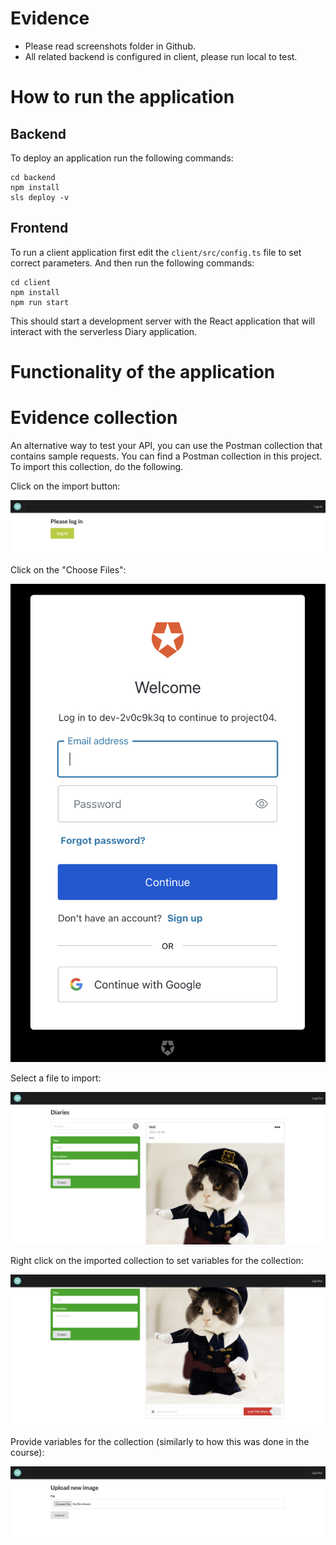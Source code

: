 # Evidence

* Please read screenshots folder in Github.
* All related backend is configured in client, please run local to test.

# How to run the application

## Backend

To deploy an application run the following commands:

```
cd backend
npm install
sls deploy -v
```

## Frontend

To run a client application first edit the `client/src/config.ts` file to set correct parameters. And then run the following commands:

```
cd client
npm install
npm run start
```

This should start a development server with the React application that will interact with the serverless Diary application.

# Functionality of the application


# Evidence collection

An alternative way to test your API, you can use the Postman collection that contains sample requests. You can find a Postman collection in this project. To import this collection, do the following.

Click on the import button:

![Alt text](images/1.png?raw=true "Image 1")


Click on the "Choose Files":

![Alt text](images/2.png?raw=true "Image 2")


Select a file to import:

![Alt text](images/3.png?raw=true "Image 3")


Right click on the imported collection to set variables for the collection:

![Alt text](images/4.png?raw=true "Image 4")

Provide variables for the collection (similarly to how this was done in the course):

![Alt text](images/5.png?raw=true "Image 5")

